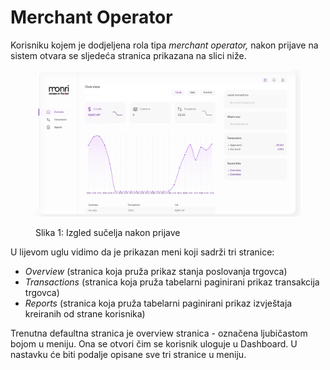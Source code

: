 # Merchant Operator

Korisniku kojem je dodjeljena rola tipa _merchant operator,_ nakon prijave na sistem otvara se sljedeća stranica prikazana na slici niže.

<figure><img src="../.gitbook/assets/68C74067-0768-4AF0-B92F-0F8BD3EC1CFA (1).jpeg" alt=""><figcaption><p>Slika 1: Izgled sučelja nakon prijave</p></figcaption></figure>

U lijevom uglu vidimo da je prikazan meni koji sadrži tri stranice:

* _Overview_ (stranica koja pruža prikaz stanja poslovanja trgovca)
* _Transactions_ (stranica koja pruža tabelarni paginirani prikaz transakcija trgovca)
* _Reports_ (stranica koja pruža tabelarni paginirani prikaz izvještaja kreiranih od strane korisnika)

Trenutna defaultna stranica je overview stranica - označena ljubičastom bojom u meniju. Ona se otvori čim se korisnik uloguje u Dashboard. U nastavku će biti podalje opisane sve tri stranice u meniju.
